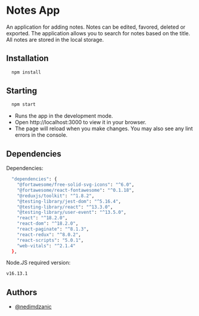 # Notes App

An application for adding notes. Notes can be edited, favored, deleted or exported. The application allows you to search for notes based on the title. All notes are stored in the local storage.

## Installation

```bash
  npm install
```

## Starting

```bash
  npm start
```

- Runs the app in the development mode.
- Open http://localhost:3000 to view it in your browser.
- The page will reload when you make changes.
  You may also see any lint errors in the console.

## Dependencies

Dependencies:

```bash
  "dependencies": {
    "@fortawesome/free-solid-svg-icons": "^6.0",
    "@fortawesome/react-fontawesome": "^0.1.18",
    "@reduxjs/toolkit": "^1.8.2",
    "@testing-library/jest-dom": "^5.16.4",
    "@testing-library/react": "^13.3.0",
    "@testing-library/user-event": "^13.5.0",
    "react": "^18.2.0",
    "react-dom": "^18.2.0",
    "react-paginate": "^8.1.3",
    "react-redux": "^8.0.2",
    "react-scripts": "5.0.1",
    "web-vitals": "^2.1.4"
  },
```

Node.JS required version:

```bash
v16.13.1
```

## Authors

- [@nedimdzanic](https://github.com/nedimdzanic)
